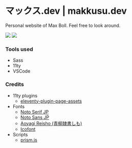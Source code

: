 # マックス.dev | makkusu.dev

Personal website of Max Boll. Feel free to look around.

![](https://img.shields.io/badge/version-v1.0.0-brightgreen)
![](https://img.shields.io/badge/updated-17.02.2022-brightgreen)

### Tools used

- Sass
- 11ty
- VSCode

### Credits

- 11ty plugins
    - [eleventy-plugin-page-assets](https://github.com/maxboeck/eleventy-plugin-page-assets)
- Fonts
    - [Noto Serif JP](https://fonts.google.com/noto/specimen/Noto+Serif+JP)
    - [Noto Sans JP](https://fonts.google.com/noto/specimen/Noto+Sans+JP)
    - [Aoyagi Reisho (青柳隷書しも)](http://opentype.jp/aoyagireisho.htm)
    - [Icofont](https://icofont.com)
- Scripts
    - [prism.js](https://prismjs.com)